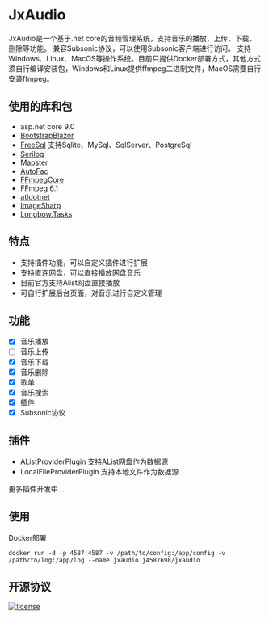 # JxAudio

JxAudio是一个基于.net core的音频管理系统，支持音乐的播放、上传、下载、删除等功能。
兼容Subsonic协议，可以使用Subsonic客户端进行访问。
支持Windows、Linux、MacOS等操作系统。目前只提供Docker部署方式，其他方式须自行编译安装包，Windows和Linux提供ffmpeg二进制文件，MacOS需要自行安装ffmpeg。

## 使用的库和包

- asp.net core 9.0
- [BootstrapBlazor](https://github.com/dotnetcore/BootstrapBlazor)
- [FreeSql](https://github.com/dotnetcore/FreeSql) 支持Sqlite、MySql、SqlServer、PostgreSql
- [Serilog](https://github.com/serilog/serilog)
- [Mapster](https://github.com/MapsterMapper/Mapster)
- [AutoFac](https://autofac.org/)
- [FFmpegCore](https://github.com/rosenbjerg/FFMpegCore)
- FFmpeg 6.1
- [atldotnet](https://github.com/Zeugma440/atldotnet)
- [ImageSharp](https://github.com/SixLabors/ImageSharp)
- [Longbow.Tasks](https://gitee.com/Longbow/Longbow.Tasks)

## 特点

- 支持插件功能，可以自定义插件进行扩展
- 支持直连网盘，可以直接播放网盘音乐
- 目前官方支持Alist网盘直接播放
- 可自行扩展后台页面，对音乐进行自定义管理

## 功能

- [x] 音乐播放
- [ ] 音乐上传
- [x] 音乐下载
- [x] 音乐删除
- [x] 歌单
- [x] 音乐搜索
- [x] 插件
- [x] Subsonic协议

## 插件

- AListProviderPlugin 支持AList网盘作为数据源
- LocalFileProviderPlugin 支持本地文件作为数据源

更多插件开发中...

## 使用

Docker部署

```shell
docker run -d -p 4587:4587 -v /path/to/config:/app/config -v /path/to/log:/app/log --name jxaudio j4587698/jxaudio
```

## 开源协议

[![license](https://img.shields.io/github/license/j4587698/JxAudio)](https://github.com/j4587698/JxAudio/blob/master/LICENSE)